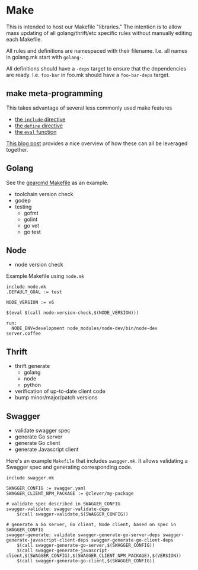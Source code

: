 # Make

This is intended to host our Makefile "libraries."
The intention is to allow mass updating of all golang/thrift/etc specific rules without manually editing each Makefile.

All rules and definitions are namespaced with their filename.
I.e. all names in golang.mk start with `golang-`.

All definitions should have a `-deps` target to ensure that the dependencies are ready.
I.e. `foo-bar` in foo.mk should have a `foo-bar-deps` target.


## make meta-programming

This takes advantage of several less commonly used make features

- [the `include` directive](http://www.gnu.org/software/make/manual/make.html#Include)
- [the `define` directive](http://www.gnu.org/software/make/manual/make.html#Multi_002dLine)
- [the `eval` function](http://www.gnu.org/software/make/manual/make.html#Eval-Function)

[This blog post](http://make.mad-scientist.net/the-eval-function/) provides a nice overview of how these can all be leveraged together.


## Golang

See the [gearcmd Makefile](https://github.com/Clever/gearcmd/blob/master/Makefile) as an example.

- toolchain version check
- godep
- testing
  - gofmt
  - golint
  - go vet
  - go test

## Node

- node version check

Example Makefile using `node.mk`

```make
include node.mk
.DEFAULT_GOAL := test

NODE_VERSION := v6

$(eval $(call node-version-check,$(NODE_VERSION)))

run:
  NODE_ENV=development node_modules/node-dev/bin/node-dev server.coffee
```

## Thrift

- thrift generate
  - golang
  - node
  - python
- verification of up-to-date client code
- bump minor/major/patch versions

## Swagger

- validate swagger spec
- generate Go server
- generate Go client
- generate Javascript client


Here's an example `Makefile` that includes `swagger.mk`.
It allows validating a Swagger spec and generating corresponding code.

```make
include swagger.mk

SWAGGER_CONFIG := swagger.yaml
SWAGGER_CLIENT_NPM_PACKAGE := @clever/my-package

# validate spec described in SWAGGER_CONFIG
swagger-validate: swagger-validate-deps
	$(call swagger-validate,$(SWAGGER_CONFIG))

# generate a Go server, Go client, Node client, based on spec in SWAGGER_CONFIG
swagger-generate: validate swagger-generate-go-server-deps swagger-generate-javascript-client-deps swagger-generate-go-client-deps
	$(call swagger-generate-go-server,$(SWAGGER_CONFIG))
	$(call swagger-generate-javascript-client,$(SWAGGER_CONFIG),$(SWAGGER_CLIENT_NPM_PACKAGE),$(VERSION))
	$(call swagger-generate-go-client,$(SWAGGER_CONFIG))
```
